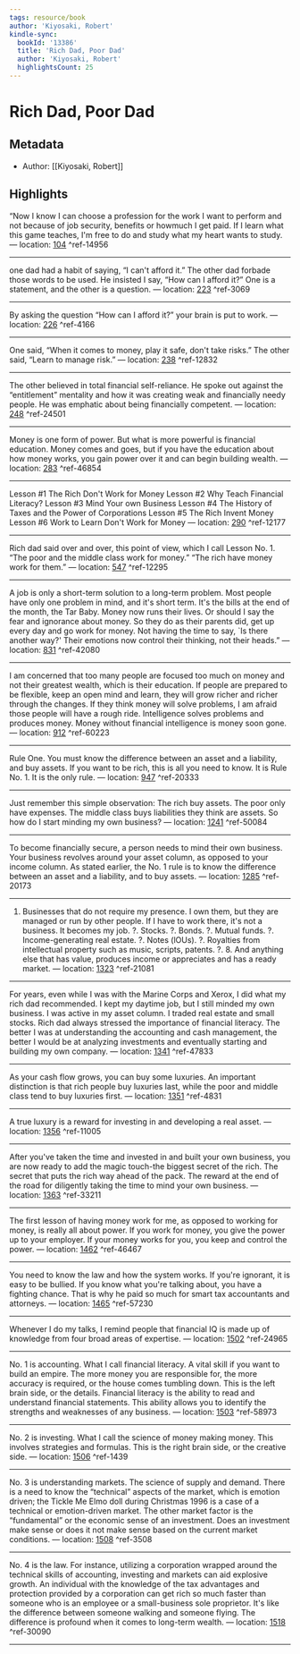```yaml
---
tags: resource/book
author: 'Kiyosaki, Robert'
kindle-sync:
  bookId: '13386'
  title: 'Rich Dad, Poor Dad'
  author: 'Kiyosaki, Robert'
  highlightsCount: 25
---
```

# Rich Dad, Poor Dad
## Metadata
* Author: [[Kiyosaki, Robert]]

## Highlights
“Now I know I can choose a profession for the work I want to perform and not because of job security, benefits or howmuch I get paid. If I learn what this game teaches, I'm free to do and study what my heart wants to study. — location: [104]() ^ref-14956

---
one dad had a habit of saying, “I can't afford it.” The other dad forbade those words to be used. He insisted I say, “How can I afford it?” One is a statement, and the other is a question. — location: [223]() ^ref-3069

---
By asking the question “How can I afford it?” your brain is put to work. — location: [226]() ^ref-4166

---
One said, “When it comes to money, play it safe, don't take risks.” The other said, “Learn to manage risk.” — location: [238]() ^ref-12832

---
The other believed in total financial self-reliance. He spoke out against the “entitlement” mentality and how it was creating weak and financially needy people. He was emphatic about being financially competent. — location: [248]() ^ref-24501

---
Money is one form of power. But what is more powerful is financial education. Money comes and goes, but if you have the education about how money works, you gain power over it and can begin building wealth. — location: [283]() ^ref-46854

---
Lesson #1 The Rich Don't Work for Money Lesson #2 Why Teach Financial Literacy? Lesson #3 Mind Your own Business Lesson #4 The History of Taxes and the Power of Corporations Lesson #5 The Rich Invent Money Lesson #6 Work to Learn Don't Work for Money — location: [290]() ^ref-12177

---
Rich dad said over and over, this point of view, which I call Lesson No. 1. “The poor and the middle class work for money.” “The rich have money work for them.” — location: [547]() ^ref-12295

---
A job is only a short-term solution to a long-term problem. Most people have only one problem in mind, and it's short term. It's the bills at the end of the month, the Tar Baby. Money now runs their lives. Or should I say the fear and ignorance about money. So they do as their parents did, get up every day and go work for money. Not having the time to say, `Is there another way?' Their emotions now control their thinking, not their heads.” — location: [831]() ^ref-42080

---
I am concerned that too many people are focused too much on money and not their greatest wealth, which is their education. If people are prepared to be flexible, keep an open mind and learn, they will grow richer and richer through the changes. If they think money will solve problems, I am afraid those people will have a rough ride. Intelligence solves problems and produces money. Money without financial intelligence is money soon gone. — location: [912]() ^ref-60223

---
Rule One. You must know the difference between an asset and a liability, and buy assets. If you want to be rich, this is all you need to know. It is Rule No. 1. It is the only rule. — location: [947]() ^ref-20333

---
Just remember this simple observation: The rich buy assets. The poor only have expenses. The middle class buys liabilities they think are assets. So how do I start minding my own business? — location: [1241]() ^ref-50084

---
To become financially secure, a person needs to mind their own business. Your business revolves around your asset column, as opposed to your income column. As stated earlier, the No. 1 rule is to know the difference between an asset and a liability, and to buy assets. — location: [1285]() ^ref-20173

---
1. Businesses that do not require my presence. I own them, but they are managed or run by other people. If I have to work there, it's not a business. It becomes my job. ?. Stocks. ?. Bonds. ?. Mutual funds. ?. Income-generating real estate. ?. Notes (lOUs). ?. Royalties from intellectual property such as music, scripts, patents. ?. 8. And anything else that has value, produces income or appreciates and has a ready market. — location: [1323]() ^ref-21081

---
For years, even while I was with the Marine Corps and Xerox, I did what my rich dad recommended. I kept my daytime job, but I still minded my own business. I was active in my asset column. I traded real estate and small stocks. Rich dad always stressed the importance of financial literacy. The better I was at understanding the accounting and cash management, the better I would be at analyzing investments and eventually starting and building my own company. — location: [1341]() ^ref-47833

---
As your cash flow grows, you can buy some luxuries. An important distinction is that rich people buy luxuries last, while the poor and middle class tend to buy luxuries first. — location: [1351]() ^ref-4831

---
A true luxury is a reward for investing in and developing a real asset. — location: [1356]() ^ref-11005

---
After you've taken the time and invested in and built your own business, you are now ready to add the magic touch-the biggest secret of the rich. The secret that puts the rich way ahead of the pack. The reward at the end of the road for diligently taking the time to mind your own business. — location: [1363]() ^ref-33211

---
The first lesson of having money work for me, as opposed to working for money, is really all about power. If you work for money, you give the power up to your employer. If your money works for you, you keep and control the power. — location: [1462]() ^ref-46467

---
You need to know the law and how the system works. If you're ignorant, it is easy to be bullied. If you know what you're talking about, you have a fighting chance. That is why he paid so much for smart tax accountants and attorneys. — location: [1465]() ^ref-57230

---
Whenever I do my talks, I remind people that financial IQ is made up of knowledge from four broad areas of expertise. — location: [1502]() ^ref-24965

---
No. 1 is accounting. What I call financial literacy. A vital skill if you want to build an empire. The more money you are responsible for, the more accuracy is required, or the house comes tumbling down. This is the left brain side, or the details. Financial literacy is the ability to read and understand financial statements. This ability allows you to identify the strengths and weaknesses of any business. — location: [1503]() ^ref-58973

---
No. 2 is investing. What I call the science of money making money. This involves strategies and formulas. This is the right brain side, or the creative side. — location: [1506]() ^ref-1439

---
No. 3 is understanding markets. The science of supply and demand. There is a need to know the “technical” aspects of the market, which is emotion driven; the Tickle Me Elmo doll during Christmas 1996 is a case of a technical or emotion-driven market. The other market factor is the “fundamental” or the economic sense of an investment. Does an investment make sense or does it not make sense based on the current market conditions. — location: [1508]() ^ref-3508

---
No. 4 is the law. For instance, utilizing a corporation wrapped around the technical skills of accounting, investing and markets can aid explosive growth. An individual with the knowledge of the tax advantages and protection provided by a corporation can get rich so much faster than someone who is an employee or a small-business sole proprietor. It's like the difference between someone walking and someone flying. The difference is profound when it comes to long-term wealth. — location: [1518]() ^ref-30090

---
